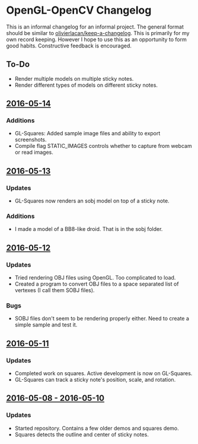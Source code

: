 # OpenGL-OpenCV Changelog
This is an informal changelog for an informal project. The general format should be similar to [olivierlacan/keep-a-changelog]. This is primarily for my own record keeping. However I hope to use this as an opportunity to form good habits. Constructive feedback is encouraged.

## To-Do
* Render multiple models on multiple sticky notes.
* Render different types of models on different sticky notes.

## [2016-05-14]
### Additions
* GL-Squares: Added sample image files and ability to export screenshots.
* Compile flag STATIC\_IMAGES controls whether to capture from webcam or read images.

## [2016-05-13]
### Updates
* GL-Squares now renders an sobj model on top of a sticky note.

### Additions
* I made a model of a BB8-like droid. That is in the sobj folder.

## [2016-05-12]
### Updates
* Tried rendering OBJ files using OpenGL. Too complicated to load.
* Created a program to convert OBJ files to a space separated list of vertexes (I call them SOBJ files).

### Bugs
* SOBJ files don't seem to be rendering properly either. Need to create a simple sample and test it.

## [2016-05-11]
### Updates
* Completed work on squares. Active development is now on GL-Squares.
* GL-Squares can track a sticky note's position, scale, and rotation.

## [2016-05-08 - 2016-05-10]
### Updates
* Started repository. Contains a few older demos and squares demo.
* Squares detects the outline and center of sticky notes.

[olivierlacan/keep-a-changelog]: https://github.com/olivierlacan/keep-a-changelog
[2016-05-14]: https://github.com/wastevensv/OpenGL-OpenCV/compare/962e4b...0c5e82
[2016-05-13]: https://github.com/wastevensv/OpenGL-OpenCV/compare/006883...962e4b
[2016-05-12]: https://github.com/wastevensv/OpenGL-OpenCV/compare/b1d899...006883
[2016-05-11]: https://github.com/wastevensv/OpenGL-OpenCV/compare/9e1daa...b1d899
[2016-05-08 - 2016-05-10]: https://github.com/wastevensv/OpenGL-OpenCV/compare/9195a61...9e1daa
